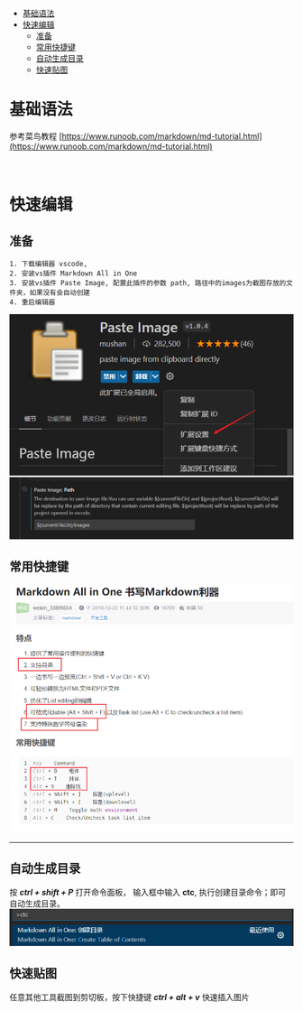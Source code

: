 - [基础语法](#基础语法)
- [快速编辑](#快速编辑)
  - [准备](#准备)
  - [常用快捷键](#常用快捷键)
  - [自动生成目录](#自动生成目录)
  - [快速贴图](#快速贴图)


# 基础语法
参考菜鸟教程 
[https://www.runoob.com/markdown/md-tutorial.html](https://www.runoob.com/markdown/md-tutorial.html)
<br>
<br>
<br>

# 快速编辑
## 准备
    1. 下载编辑器 vscode, 
    2. 安装vs插件 Markdown All in One
    3. 安装vs插件 Paste Image, 配置此插件的参数 path, 路径中的images为截图存放的文件夹，如果没有会自动创建
    4. 重启编辑器

  ![](images/2023-03-02-17-27-17.png)
  ![](images/2023-03-02-17-27-51.png)

## 常用快捷键
  ![](images/2023-03-02-17-38-43.png)
  
--------------------------
## 自动生成目录
  按 ***ctrl + shift + P*** 打开命令面板， 输入框中输入 **ctc**, 执行创建目录命令；即可自动生成目录。
  ![](images/2023-03-02-17-23-57.png)

## 快速贴图
  任意其他工具截图到剪切板，按下快捷键 ***ctrl + alt + v*** 快速插入图片


